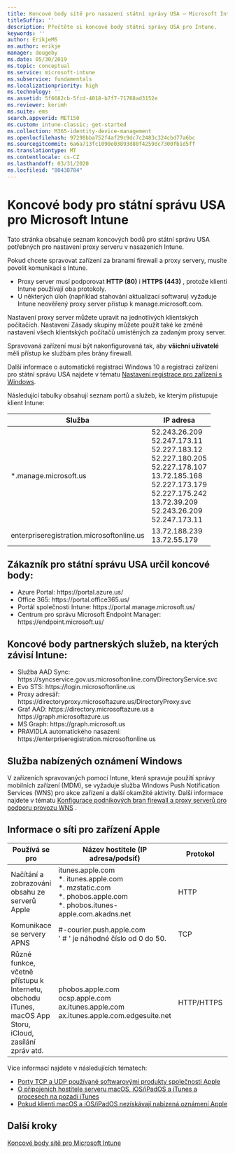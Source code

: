 ```yaml
---
title: Koncové body sítě pro nasazení státní správy USA – Microsoft Intune
titleSuffix: ''
description: Přečtěte si koncové body státní správy USA pro Intune.
keywords: ''
author: ErikjeMS
ms.author: erikje
manager: dougeby
ms.date: 05/30/2019
ms.topic: conceptual
ms.service: microsoft-intune
ms.subservice: fundamentals
ms.localizationpriority: high
ms.technology: ''
ms.assetid: 5f6682cb-5fcd-4018-b7f7-71768ad3152e
ms.reviewer: kerimh
ms.suite: ems
search.appverid: MET150
ms.custom: intune-classic; get-started
ms.collection: M365-identity-device-management
ms.openlocfilehash: 97298bba752f4af29c9dc7c2483c324cbd77a6bc
ms.sourcegitcommit: 6a6a713fc1090e03893d80f4259dc7300fb1d5ff
ms.translationtype: MT
ms.contentlocale: cs-CZ
ms.lasthandoff: 03/31/2020
ms.locfileid: "80438784"
---
```

# <a name="us-government-endpoints-for-microsoft-intune"></a>Koncové body pro státní správu USA pro Microsoft Intune

Tato stránka obsahuje seznam koncových bodů pro státní správu USA potřebných pro nastavení proxy serveru v nasazeních Intune.

Pokud chcete spravovat zařízení za branami firewall a proxy servery, musíte povolit komunikaci s Intune.

- Proxy server musí podporovat **HTTP (80)** i **HTTPS (443)** , protože klienti Intune používají oba protokoly.
- U některých úloh (například stahování aktualizací softwaru) vyžaduje Intune neověřený proxy server přístup k manage.microsoft.com.

Nastavení proxy server můžete upravit na jednotlivých klientských počítačích. Nastavení Zásady skupiny můžete použít také ke změně nastavení všech klientských počítačů umístěných za zadaným proxy server.

Spravovaná zařízení musí být nakonfigurovaná tak, aby **všichni uživatelé** měli přístup ke službám přes brány firewall.

Další informace o automatické registraci Windows 10 a registraci zařízení pro státní správu USA najdete v tématu [Nastavení registrace pro zařízení s Windows](../enrollment/windows-enroll.md#windows-10-auto-enrollment-and-device-registration).

Následující tabulky obsahují seznam portů a služeb, ke kterým přistupuje klient Intune:

|**Služba**|**IP adresa**|
|---------------------|-----------|
|*.manage.microsoft.us | 52.243.26.209 <br> 52.247.173.11 <br> 52.227.183.12 <br>52.227.180.205 <br> 52.227.178.107 <br> 13.72.185.168 <br> 52.227.173.179 <br> 52.227.175.242 <br> 13.72.39.209 <br> 52.243.26.209 <br> 52.247.173.11 |
| enterpriseregistration.microsoftonline.us | 13.72.188.239 <br> 13.72.55.179 |

## <a name="us-government-customer-designated-endpoints"></a>Zákazník pro státní správu USA určil koncové body:
- Azure Portal: https:\//portal.azure.us/ 
- Office 365: https:\//portal.office365.us/ 
- Portál společnosti Intune: https:\//portal.manage.microsoft.us/ 
- Centrum pro správu Microsoft Endpoint Manager: https:\//endpoint.microsoft.us/

## <a name="partner-service-endpoints-that-intune-depends-on"></a>Koncové body partnerských služeb, na kterých závisí Intune:
- Služba AAD Sync: https:\//syncservice.gov.us.microsoftonline.com/DirectoryService.svc
- Evo STS: https:\//login.microsoftonline.us
- Proxy adresář: https:\//directoryproxy.microsoftazure.us/DirectoryProxy.svc
- Graf AAD: https:\//directory.microsoftazure.us a https:\//graph.microsoftazure.us
- MS Graph: https:\//graph.microsoft.us
- PRAVIDLA automatického nasazení: https:\//enterpriseregistration.microsoftonline.us

## <a name="windows-push-notification-services"></a>Služba nabízených oznámení Windows
V zařízeních spravovaných pomocí Intune, která spravuje použití správy mobilních zařízení (MDM), se vyžaduje služba Windows Push Notification Services (WNS) pro akce zařízení a další okamžité aktivity. Další informace najdete v tématu [Konfigurace podnikových bran firewall a proxy serverů pro podporu provozu WNS](https://docs.microsoft.com/windows/uwp/design/shell/tiles-and-notifications/firewall-allowlist-config) .

## <a name="apple-device-network-information"></a>Informace o síti pro zařízení Apple

|**Používá se pro**|**Název hostitele (IP adresa/podsíť)**|**Protokol**|**Přístavní**|
|------------|-----------|------------|-----------|
|Načítání a zobrazování obsahu ze serverů Apple|itunes.apple.com<br>\*. itunes.apple.com<br>\*. mzstatic.com<br>\*. phobos.apple.com<br>\*. phobos.itunes-apple.com.akadns.net|HTTP|80|
|Komunikace se servery APNS|#-courier.push.apple.com<br>' # ' je náhodné číslo od 0 do 50.|TCP|5223 a 443|
|Různé funkce, včetně přístupu k Internetu, obchodu iTunes, macOS App Storu, iCloud, zasílání zpráv atd.|phobos.apple.com<br>ocsp.apple.com<br>ax.itunes.apple.com<br>ax.itunes.apple.com.edgesuite.net|HTTP/HTTPS|80 nebo 443|

Více informací najdete v následujících tématech:

- [Porty TCP a UDP používané softwarovými produkty společnosti Apple](https://support.apple.com/HT202944)
- [O připojeních hostitele serveru macOS, iOS/iPadOS a iTunes a procesech na pozadí iTunes](https://support.apple.com/HT201999)
- [Pokud klienti macOS a iOS/iPadOS nezískávají nabízená oznámení Apple](https://support.apple.com/HT203609)

## <a name="next-steps"></a>Další kroky
[Koncové body sítě pro Microsoft Intune](intune-endpoints.md)

